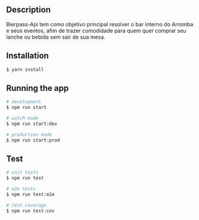 ## Description

Bierpass-Api tem como objetivo principal resolver o bar interno do Arromba e seus eventos, afim de trazer comodidade para quem quer comprar seu lanche ou bebida sem sair de sua mesa.

## Installation

```bash
$ yarn install
```

## Running the app

```bash
# development
$ npm run start

# watch mode
$ npm run start:dev

# production mode
$ npm run start:prod
```

## Test

```bash
# unit tests
$ npm run test

# e2e tests
$ npm run test:e2e

# test coverage
$ npm run test:cov
```
